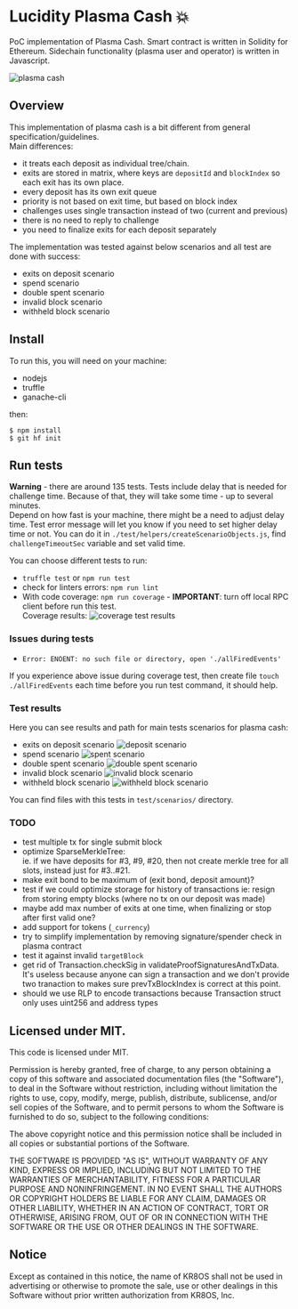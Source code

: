# Lucidity Plasma Cash :collision:

PoC implementation of Plasma Cash. 
Smart contract is written in Solidity for Ethereum. 
Sidechain functionality (plasma user and operator) is written in Javascript.

![plasma cash](./sdo_solareruption_nasa.jpg)

## Overview

This implementation of plasma cash is a bit different from general specification/guidelines.  
 Main differences:
 - it treats each deposit as individual tree/chain.
 - exits are stored in matrix, where keys are `depositId` and `blockIndex`
   so each exit has its own place.
 - every deposit has its own exit queue
 - priority is not based on exit time, but based on block index
 - challenges uses single transaction instead of two (current and previous)
 - there is no need to reply to challenge
 - you need to finalize exits for each deposit separately

The implementation was tested against below scenarios and all test are done with success:
  * exits on deposit scenario
  * spend scenario
  * double spent scenario
  * invalid block scenario
  * withheld block scenario

## Install

To run this, you will need on your machine: 
- nodejs
- truffle
- ganache-cli

then:

```
$ npm install
$ git hf init
```

## Run tests

**Warning** - there are around 135 tests. 
Tests include delay that is needed for challenge time. 
Because of that, they will take some time - up to several minutes.  
Depend on how fast is your machine, there might be a need to adjust delay time.
Test error message will let you know if you need to set higher delay time or not.
You can do it in `./test/helpers/createScenarioObjects.js`, 
find `challengeTimeoutSec` variable and set valid time.

You can choose different tests to run:

* `truffle test` or `npm run test`
* check for linters errors: `npm run lint`
* With code coverage: `npm run coverage` - 
**IMPORTANT**: turn off local RPC client before run this test.  
Coverage results:
![coverage test results](./coverage-tests.png "coverage test results")

### Issues during tests

* `Error: ENOENT: no such file or directory, open './allFiredEvents'`

If you experience above issue during coverage test, then create file 
`touch ./allFiredEvents` each time before you run test command, it should help.

### Test results

Here you can see results and path for main tests scenarios for plasma cash:

* exits on deposit scenario
![deposit scenario](./scenario-deposits.png)
* spend scenario
![spent scenario](./scenario-spent.png)
* double spent scenario
![double spent scenario](./scenario-double-spent.png)
* invalid block scenario 
![invalid block scenario](./scenario-invalid-history.png)
* withheld block scenario
![withheld block scenario](./scenario-withheld-block.png)
  
You can find files with this tests in `test/scenarios/` directory.

### TODO

- test multiple tx for single submit block
- optimize SparseMerkleTree:  
ie. if we have deposits for #3, #9, #20, then not create merkle tree for all slots, 
instead just for #3..#21.
- make exit bond to be maximum of (exit bond, deposit amount)?
- test if we could optimize storage for history of transactions ie: 
resign from storing empty blocks (where no tx on our deposit was made)
- maybe add max number of exits at one time, 
when finalizing or stop after first valid one?
- add support for tokens (`_currency`)
- try to simplify implementation 
by removing signature/spender check in plasma contract
- test it against invalid `targetBlock`
- get rid of Transaction.checkSig in validateProofSignaturesAndTxData. It's useless because anyone can sign a transaction and we don't provide two tranaction to makes sure prevTxBlockIndex is correct at this point.
- should we use RLP to encode transactions because Transaction struct only uses uint256 and address types

## Licensed under MIT.

This code is licensed under MIT.

Permission is hereby granted, free of charge, to any person obtaining a copy of this software and associated documentation files (the "Software"), to deal in the Software without restriction, including without limitation the rights to use, copy, modify, merge, publish, distribute, sublicense, and/or sell copies of the Software, and to permit persons to whom the Software is furnished to do so, subject to the following conditions:

The above copyright notice and this permission notice shall be included in all copies or substantial portions of the Software.

THE SOFTWARE IS PROVIDED "AS IS", WITHOUT WARRANTY OF ANY KIND, EXPRESS OR IMPLIED, INCLUDING BUT NOT LIMITED TO THE WARRANTIES OF MERCHANTABILITY, FITNESS FOR A PARTICULAR PURPOSE AND NONINFRINGEMENT. IN NO EVENT SHALL THE AUTHORS OR COPYRIGHT HOLDERS BE LIABLE FOR ANY CLAIM, DAMAGES OR OTHER LIABILITY, WHETHER IN AN ACTION OF CONTRACT, TORT OR OTHERWISE, ARISING FROM, OUT OF OR IN CONNECTION WITH THE SOFTWARE OR THE USE OR OTHER DEALINGS IN THE SOFTWARE.

## Notice

Except as contained in this notice, the name of KR8OS shall not be used in advertising or otherwise to promote the sale, use or other dealings in this Software without prior written authorization from KR8OS, Inc.

